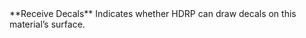 <tr>
<td>**Receive Decals**</td>
<td>Indicates whether HDRP can draw decals on this material’s surface.</td>
</tr>

